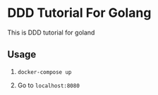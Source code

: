 # DDD Tutorial For Golang
This is DDD tutorial for goland

## Usage

1. `docker-compose up`

2. Go to `localhost:8080`
